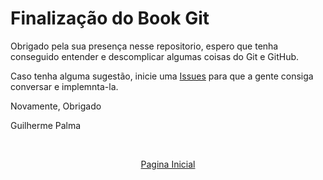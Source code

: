 # Finalização do Book Git

Obrigado pela sua presença nesse repositorio, espero que tenha conseguido entender e descomplicar algumas coisas do Git e GitHub. 

Caso tenha alguma sugestão, inicie uma [Issues](https://github.com/GuilhermePalma/GitBook/issues/new) para que a gente consiga conversar e implemnta-la.

Novamente, Obrigado

Guilherme Palma

<br/>
<p align="center" ><a href="../README.md">Pagina Inicial</a></p>